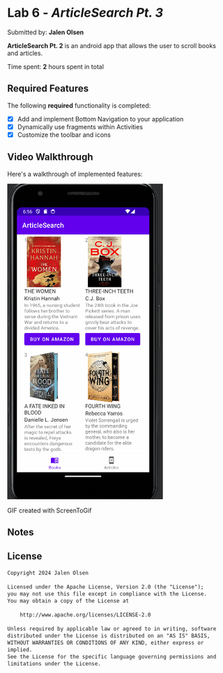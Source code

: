 # Lab 6 - *ArticleSearch Pt. 3*

Submitted by: **Jalen Olsen**

**ArticleSearch Pt. 2** is an android app that allows the user to scroll books and articles.

Time spent: **2** hours spent in total

## Required Features

The following **required** functionality is completed:

* [X] Add and implement Bottom Navigation to your application
* [X] Dynamically use fragments within Activities
* [X] Customize the toolbar and icons

## Video Walkthrough

Here's a walkthrough of implemented features:

<img src='walkthrough.gif' title='Video Walkthrough' width='' alt='Video Walkthrough' />

<!-- Replace this with whatever GIF tool you used! -->
GIF created with ScreenToGif
<!-- Recommended tools:
[Kap](https://getkap.co/) for macOS
[ScreenToGif](https://www.screentogif.com/) for Windows
[peek](https://github.com/phw/peek) for Linux. -->

## Notes



## License

    Copyright 2024 Jalen Olsen

    Licensed under the Apache License, Version 2.0 (the "License");
    you may not use this file except in compliance with the License.
    You may obtain a copy of the License at

        http://www.apache.org/licenses/LICENSE-2.0

    Unless required by applicable law or agreed to in writing, software
    distributed under the License is distributed on an "AS IS" BASIS,
    WITHOUT WARRANTIES OR CONDITIONS OF ANY KIND, either express or implied.
    See the License for the specific language governing permissions and
    limitations under the License.
